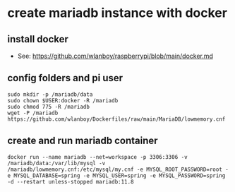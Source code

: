 # create mariadb instance with docker

## install docker 
- See: https://github.com/wlanboy/raspberrypi/blob/main/docker.md

## config folders and pi user
```
sudo mkdir -p /mariadb/data
sudo chown $USER:docker -R /mariadb
sudo chmod 775 -R /mariadb
wget -P /mariadb https://github.com/wlanboy/Dockerfiles/raw/main/MariaDB/lowmemory.cnf 
```

## create and run mariadb container
```
docker run --name mariadb --net=workspace -p 3306:3306 -v /mariadb/data:/var/lib/mysql -v /mariadb/lowmemory.cnf:/etc/mysql/my.cnf -e MYSQL_ROOT_PASSWORD=root -e MYSQL_DATABASE=spring -e MYSQL_USER=spring -e MYSQL_PASSWORD=spring -d --restart unless-stopped mariadb:11.8
```

